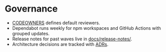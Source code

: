 Governance
==========

- [CODEOWNERS](../.github/CODEOWNERS) defines default reviewers.
- Dependabot runs weekly for npm workspaces and GitHub Actions with grouped updates.
- Release notes for past waves live in [docs/release-notes/](release-notes/).
- Architecture decisions are tracked with [ADRs](adr/README.md).
